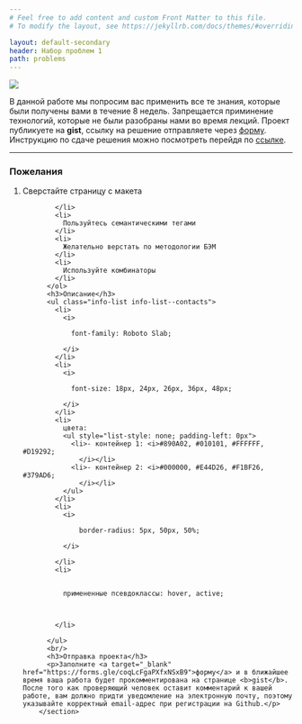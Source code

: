 ```yaml
---
# Feel free to add content and custom Front Matter to this file.
# To modify the layout, see https://jekyllrb.com/docs/themes/#overriding-theme-defaults

layout: default-secondary
header: Набор проблем 1
path: problems
---
```


<section class="info info--about problem-set">
          <a target="_blank" href="https://makecs138x.ru/assets/images/np1_example.png" class="photo">
            <!-- <h1>Amber Heard</h1> -->
            <img src="{{ site.url }}/assets/images/np1_example.png" />
            <!-- <div class="glow-wrap">
                      <i class="glow"></i>
                    </div> -->
          </a>        
          <p>
            В данной работе мы попросим вас применить все те знания, которые были получены вами в течение 8 недель. Запрещается приминение технологий, которые не были разобраны нами во время лекций. Проект публикуете на <b>gist</b>, ссылку на решение отправляете через <a target="_blank" href="#">форму</a>. Инструкцию по сдаче решения можно посмотреть перейдя по <a target="_blank" href="#">ссылке</a>.
          </p>
          <hr />
          <h3>Пожелания</h3>
          <ol class="info-list info-list--contacts">
            <li>
              Сверстайте страницу с макета
              
            </li>
            <li>
              Пользуйтесь семантическими тегами
            </li>
            <li>
              Желательно верстать по методологии БЭМ
            </li>
            <li>
              Используйте комбинаторы
            </li>
          </ol>
          <h3>Описание</h3>
          <ul class="info-list info-list--contacts">
            <li>
              <i>

                font-family: Roboto Slab;

              </i>
            </li>
            <li>
              <i>

                font-size: 18px, 24px, 26px, 36px, 48px;

              </i>
            </li>
            <li>
              цвета:
              <ul style="list-style: none; padding-left: 0px">
                <li>- контейнер 1: <i>#890A02, #010101, #FFFFFF, #D19292;
                  </i></li>
                <li>- контейнер 2: <i>#000000, #E44D26, #F1BF26, #379AD6;
                  </i></li>
              </ul>
            </li>
            <li>
              <i>

                  border-radius: 5px, 50px, 50%;

              </i>
              
            </li>
            <li>
              

              примененные псевдоклассы: hover, active;


              
            </li>
            
          </ul>
          <br/>
          <h3>Отправка проекта</h3>
          <p>Заполните <a target="_blank" href="https://forms.gle/coqLcFgaPXfxNSxB9">форму</a> и в ближайшее время ваша работа будет прокомментирована на странице <b>gist</b>. После того как проверяющий человек оставит комментарий к вашей работе, вам должно придти уведомление на электронную почту, поэтому указывайте корректный email-адрес при регистрации на Github.</p>
        </section>